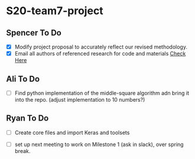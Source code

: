 # S20-team7-project

## Spencer To Do
- [X] Modify project proposal to accurately reflect our revised methodology.
- [X] Email all authors of referenced research for code and materials [Check Here](https://github.com/CSCI4850/S20-team7-project/blob/master/Email_Inquiry)

## Ali To Do
- [ ] Find python implementation of the middle-square algorithm adn bring it into the repo. (adjust implementation to 10 numbers?)

## Ryan To Do
- [ ] Create core files and import Keras and toolsets
- [ ] set up next meeting to work on Milestone 1 (ask in slack), over spring break.

